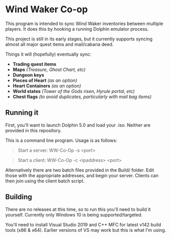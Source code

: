 # Wind Waker Co-op

This program is intended to sync Wind Waker inventories between multiple players. It does this by hooking a running Dolphin emulator process.

This project is still in its early stages, but it currently supports syncing almost all major quest items and mail/cabana deed.

Things it will (hopefully) eventually sync:
- **Trading quest items**
- **Maps** *(Treasure, Ghost Chart, etc)*
- **Dungeon keys**
- **Pieces of Heart** *(as an option)*
- **Heart Containers** *(as an option)*
- **World states** *(Tower of the Gods risen, Hyrule portal, etc)*
- **Chest flags** *(to avoid duplicates, particularly with mail bag items)*

## Running it
First, you'll want to launch Dolphin 5.0 and load your .iso. Neither are provided in this repository. 

This is a command line program. Usage is as follows:
>Start a server: WW-Co-Op -s \<port\> 

>Start a client: WW-Co-Op -c \<ipaddress\> \<port\>  

Alternatively there are two batch files provided in the Build/ folder. Edit those with the appropriate addresses, and begin your server. Clients can then join using the client batch script.

## Building
There are no releases at this time, so to run this you'll need to build it yourself. Currently only Windows 10 is being supported/targeted.

You'll need to install Visual Studio 2019 and C++ MFC for latest v142 build tools (x86 & x64). Earlier versions of VS may work but this is what I'm using.
